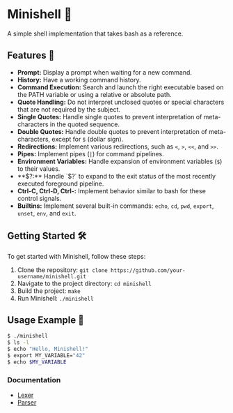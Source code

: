 # Minishell 🐚
A simple shell implementation that takes bash as a reference.

## Features 🚀

- **Prompt:** Display a prompt when waiting for a new command.
- **History:** Have a working command history.
- **Command Execution:** Search and launch the right executable based on the PATH variable or using a relative or absolute path.
- **Quote Handling:** Do not interpret unclosed quotes or special characters that are not required by the subject.
- **Single Quotes:** Handle single quotes to prevent interpretation of meta-characters in the quoted sequence.
- **Double Quotes:** Handle double quotes to prevent interpretation of meta-characters, except for `$` (dollar sign).
- **Redirections:** Implement various redirections, such as `<`, `>`, `<<`, and `>>`.
- **Pipes:** Implement pipes (`|`) for command pipelines.
- **Environment Variables:** Handle expansion of environment variables (`$`) to their values.
- **$?:** Handle `$?` to expand to the exit status of the most recently executed foreground pipeline.
- **Ctrl-C, Ctrl-D, Ctrl-\:** Implement behavior similar to bash for these control signals.
- **Builtins:** Implement several built-in commands: `echo`, `cd`, `pwd`, `export`, `unset`, `env`, and `exit`.

## Getting Started 🛠️

To get started with Minishell, follow these steps:

1. Clone the repository: `git clone https://github.com/your-username/minishell.git`
2. Navigate to the project directory: `cd minishell`
3. Build the project: `make`
4. Run Minishell: `./minishell`

## Usage Example 📝

```sh
$ ./minishell
$ ls -l
$ echo "Hello, Minishell!"
$ export MY_VARIABLE="42"
$ echo $MY_VARIABLE
```

### Documentation
- [Lexer](https://spicy-dirigible-2b6.notion.site/Lexer-5a3b48397dda4492a2c4364f710255aa?pvs=4)
- [Parser](https://www.notion.so/Parser-7b271a7bd7e549269bb571e692bf7637)
